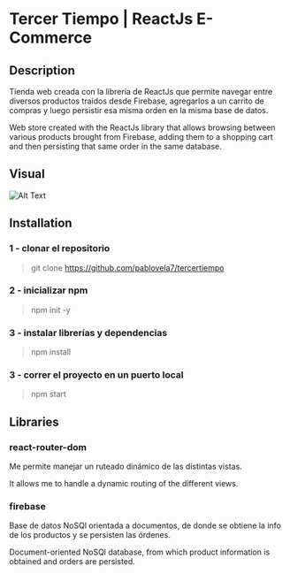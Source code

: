 # Tercer Tiempo | ReactJs E-Commerce

## Description

Tienda web creada con la librería de ReactJs que permite navegar entre diversos productos traídos desde Firebase, agregarlos a un carrito de compras y luego persistir esa misma orden en la misma base de datos.

Web store created with the ReactJs library that allows browsing between various products brought from Firebase, adding them to a shopping cart and then persisting that same order in the same database.

## Visual

![Alt Text](https://i.ibb.co/y8YLpj2/20220328-134653.gif)

## Installation
### 1 - clonar el repositorio
> git clone https://github.com/pablovela7/tercertiempo
### 2 - inicializar npm
> npm init -y
### 3 - instalar librerías y dependencias
> npm install
### 3 - correr el proyecto en un puerto local
> npm start

## Libraries


### react-router-dom
Me permite manejar un ruteado dinámico de las distintas vistas.

It allows me to handle a dynamic routing of the different views.


### firebase
Base de datos NoSQl orientada a documentos, de donde se obtiene la info de los productos y se persisten las órdenes.

Document-oriented NoSQl database, from which product information is obtained and orders are persisted.